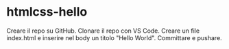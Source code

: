 # htmlcss-hello

Creare il repo su GitHub.
Clonare il repo con VS Code.
Creare un file index.html e inserire nel body un titolo "Hello World".
Committare e pushare.